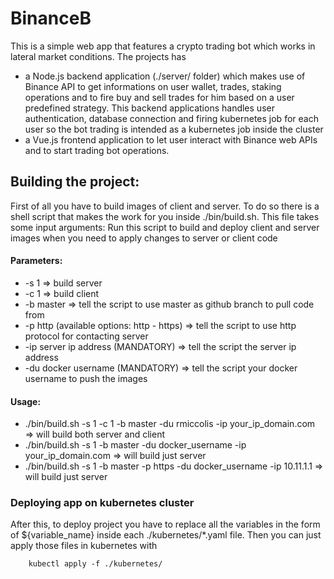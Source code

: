# BinanceB

This is a simple web app that features a crypto trading bot which works in lateral market conditions.
The projects has
- a Node.js backend application (./server/ folder) which makes use of Binance API to get informations on user wallet, trades, staking operations and to fire buy and sell trades for him based on a user predefined strategy. This backend applications handles user authentication, database connection and firing kubernetes job for each user so the bot trading is intended as a kubernetes job inside the cluster
- a Vue.js frontend application to let user interact with Binance web APIs and to start trading bot operations.

## Building the project:
First of all you have to build images of client and server. To do so there is a shell script that makes the work for you inside ./bin/build.sh. This file takes some input arguments:
Run this script to build and deploy client and server images when you need to apply changes to server or client code
#### Parameters:
- -s 1 => build server
- -c 1 => build client
- -b master => tell the script to use master as github branch to pull code from
- -p http (available options: http - https) => tell the script to use http protocol for contacting server
- -ip server ip address (MANDATORY) => tell the script the server ip address
- -du docker username (MANDATORY) => tell the script your docker username to push the images
#### Usage:
-  ./bin/build.sh -s 1 -c 1 -b master -du rmiccolis -ip your_ip_domain.com => will build both server and client
-  ./bin/build.sh -s 1 -b master -du docker_username -ip your_ip_domain.com => will build just server
-  ./bin/build.sh -s 1 -b master -p https -du docker_username -ip 10.11.1.1 => will build just server

### Deploying app on kubernetes cluster
After this, to deploy project you have to replace all the variables in the form of ${variable_name} inside each ./kubernetes/*.yaml file.
Then you can just apply those files in kubernetes with
```
    kubectl apply -f ./kubernetes/
```